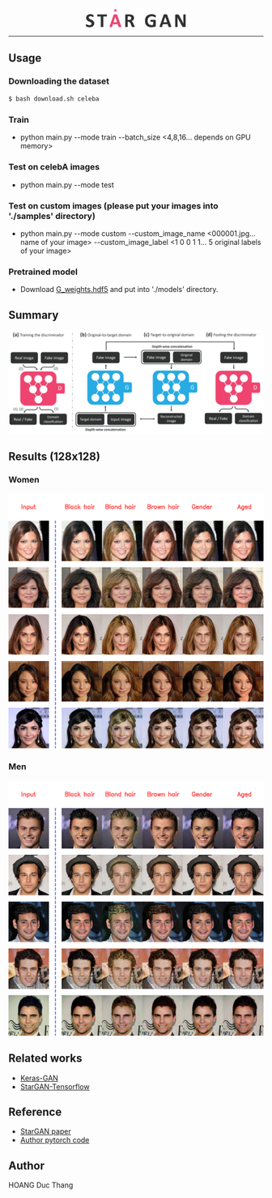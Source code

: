 <p align="center"><img width="40%" src="./assests/logo.jpg" /></p>

--------------------------------------------------------------------------------

## Usage
### Downloading the dataset
```bash
$ bash download.sh celeba
```

### Train
* python main.py --mode train --batch_size <4,8,16... depends on GPU memory>

### Test on celebA images
* python main.py --mode test 

### Test on custom images (please put your images into './samples' directory)
* python main.py --mode custom --custom_image_name <000001.jpg... name of your image> --custom_image_label <1 0 0 1 1... 5 original labels of your image>

### Pretrained model
* Download [G_weights.hdf5](https://drive.google.com/file/d/1d0KwOBmQgnyH3WgQ7qw_q2hZupqFp1gZ/view?usp=sharing) and put into './models' directory.

## Summary
![overview](./assests/overview.PNG)

## Results (128x128)
### Women
![women](./assests/women.png)

### Men
![men](./assests/men.png)

## Related works
* [Keras-GAN](https://github.com/eriklindernoren/Keras-GAN)
* [StarGAN-Tensorflow](https://github.com/taki0112/StarGAN-Tensorflow)

## Reference
* [StarGAN paper](https://arxiv.org/abs/1711.09020)
* [Author pytorch code](https://github.com/yunjey/StarGAN)

## Author
HOANG Duc Thang
